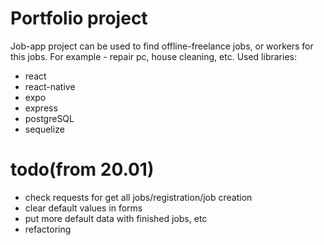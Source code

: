 # Portfolio project 
Job-app project can be used to find offline-freelance jobs, or workers for this jobs. For example - repair pc, house cleaning, etc.
Used libraries:
- react
- react-native
- expo
- express
- postgreSQL
- sequelize

# todo(from 20.01)
- check requests for get all jobs/registration/job creation
- clear default values in forms
- put more default data with finished jobs, etc
- refactoring
